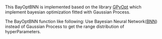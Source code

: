 This BayOptBNN is implemented based on the library [GPyOpt](https://github.com/SheffieldML/GPyOpt) which implement bayesian optimization fitted with Gaussian Process.

The BayOptBNN function like following:
Use Bayesian Neural Network([BNN](https://github.com/yinyumeng/hyper_parameter_tuning/tree/master/bayesianneuralnetwork/bayesianneuralnetwork)) instead of Gaussian Process to get the range distribution of hyperParameters.
